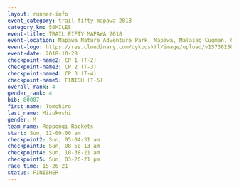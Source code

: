 ```yaml
---
layout: runner-info 
event_category: trail-fifty-mapawa-2018 
category_km: 50MILES 
event-title: TRAIL FIFTY MAPAWA 2018 
event-location: Mapawa Nature Adventure Park, Mapawa, Malasag Cugman, Cagayan de Oro 
event-logo: https://res.cloudinary.com/dykbosktl/image/upload/v1573625080/Logo/mapawa_ws6qg3.jpg  
event-date: 2018-10-28 
checkpoint-name2: CP 1 (T-2) 
checkpoint-name3: CP 2 (T-3) 
checkpoint-name4: CP 3 (T-4) 
checkpoint-name5: FINISH (T-5) 
overall_rank: 4
gender_rank: 4
bib: 80007
first_name: Tomohiro
last_name: Mizukoshi
gender: M
team_name: Roppongi Rockets
start: Sun, 12-00-00 am
checkpoint2: Sun, 05-04-31 am
checkpoint3: Sun, 08-50-13 am
checkpoint4: Sun, 10-38-21 am
checkpoint5: Sun, 03-26-21 pm
race_time: 15-26-21
status: FINISHER
---
```

